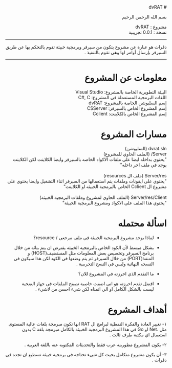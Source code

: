 <div dir="rtl">
# dvRAT

بسم الله الرحمن الرحيم

مشروع : dvRAT<br/>
نسخة : 0.0.1 تجريبية

----------------------------------------------------------------------------------------------------------------------------------------------------------------

دڤرات هو عبارة عن مشروع يتكون من سيرفر وبرمجية خبيثة تقوم بالتحكم بها عن طريق السيرفر بإرسال أوامر لها وهي تقوم بالتنفيذ .

----------------------------------------------------------------------------------------------------------------------------------------------------------------

# معلومات عن المشروع

البيئة التطويرية الخاصة بالمشروع: Visual Studio
<br/>
اللغات البرمجية المستعملة في المشروع: C#, C
<br/>
إسم السليوشن الخاصة بالمشروع: dvRAT
<br/>
إسم المشروع الخاص بالسيرفر: CSServer
<br/>
إسم المشروع الخاص بالكلاينت: Cclient
<br/>


# مسارات المشروع

dvrat.sln (السليوشن)
<br/>
Server/ (الملف الحاوي للمشروع)
<br/>
"يحتوي بداخله ايضا على ملفات الاكواد الخاصه بالسيرفر وايضا الكلاينت لكن الكلاينت يوجد في ملف اخر داخله"
<br/>
<br/>
Server/res (ملف ال resources)
<br/>
"يحتوي على ايقونات وملفات يتم استعمالها من السيرفر اثناء التشغيل وايضا يحتوي على مشروع ال Cclient الخاص بالبرمجية الخبيثه او الكلاينت"
<br/>
<br/>
Server/res/Client (الملف الحاوي لمشروع وملفات البرمجية الخبيثة)
<br/>
"يحتوي هذا الملف على الاكواد ومشروع البرمجية الخبيثة"<br/>

# اسألة محتمله

- لماذا يوجد مشروع البرمجية الخبيثة في ملف مرجعي / resource؟

- بشكل مبسط لأن الكود الخاص بالبرمجية الخبيثه يفترض ان يتم بنائه من خلال برنامج السيرفر وتخصيص بعض المعلومات مثل المستضيف(HOST) و المنفذ(PORT) من خلال السيرفر ثم يتم وضعها في الكود لكن هذا سيكون في النسخه النهائية وليس في النسخ التجريبية .

- ما التقدم الذي احرزته في المشروع للان؟

- افضل تقدم احرزته هو اني اضفت خاصية تصفح الملفات في جهاز الضحية ليست بالشكل الكامل او الي اتمناه لكن شيء احسن من لاشيء .

# أهداف المشروع

١- تغيير العادة والفكرة النمطية لبرامج ال RAT انها تكون مبرمجة بلغات عالية المستوى مثل .Net او Go في هذا المشروع البرمجية الخبيثة بالكامل مبرمجة بلغة C بدون استعمال اي مكتبة طرف ثالث .

٢- يكون المشروع مطورينه عرب فقط والتحديثات المكتوبه عنه باللغة العربية .

٣- أن يكون مشروع متكامل بحيث كل شيء تحتاجه في برمجية خبيثة تسطيع ان تجده في دڤرات .
</div>
